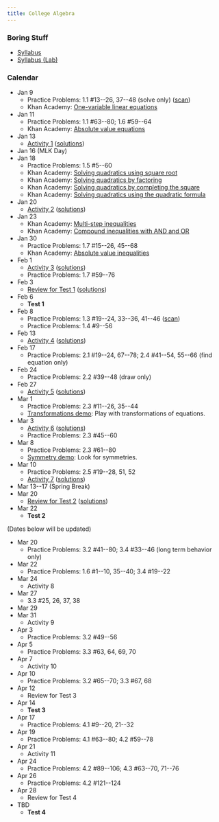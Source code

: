 ```yaml
---
title: College Algebra
---
```


### Boring Stuff

* [Syllabus](/pdf/classes/coal/coal-syllabus.pdf)
* [Syllabus (Lab)](/pdf/classes/coal/coal-syllabus-lab.pdf)


### Calendar

* Jan 9
    * Practice Problems: 1.1 #13--26, 37--48 (solve only) ([scan](/pdf/scans/classes/coal/dugopolski/1-1-ex.pdf))
    * Khan Academy: [One-variable linear equations](https://www.khanacademy.org/math/algebra/one-variable-linear-equations)
* Jan 11
    * Practice Problems: 1.1 #63--80; 1.6 #59--64
    * Khan Academy: [Absolute value equations](https://www.khanacademy.org/math/algebra/absolute-value-equations-functions/absolute-value-equations/v/absolute-value-equations)
* Jan 13
    * [Activity 1](/pdf/classes/coal/coal-a01-linear-ish-equations.pdf) ([solutions](/pdf/classes/coal/coal-soln-a01-linear-ish-equations.pdf))
* Jan 16 (MLK Day)
* Jan 18
    * Practice Problems: 1.5 #5--60
    * Khan Academy: [Solving quadratics using square root](https://www.khanacademy.org/math/algebra/quadratics/quadratics-square-root/v/simple-quadratic-equation)
    * Khan Academy: [Solving quadratics by factoring](https://www.khanacademy.org/math/algebra/quadratics/solving-quadratic-equations-by-factoring/v/example-1-solving-a-quadratic-equation-by-factoring)
    * Khan Academy: [Solving quadratics by completing the square](https://www.khanacademy.org/math/algebra/quadratics/solving-quadratics-by-completing-the-square/v/solving-quadratic-equations-by-completing-the-square)
    * Khan Academy: [Solving quadratics using the quadratic formula](https://www.khanacademy.org/math/algebra/quadratics/solving-quadratics-using-the-quadratic-formula/v/using-the-quadratic-formula)
* Jan 20
    * [Activity 2](/pdf/classes/coal/coal-a02-quadratic-equations.pdf) ([solutions](/pdf/classes/coal/coal-soln-a02-quadratic-equations.pdf))
* Jan 23
    * Khan Academy: [Multi-step inequalities](https://www.khanacademy.org/math/algebra-home/alg-basic-eq-ineq/alg-multi-step-inequalities/v/multi-step-inequalities-3)
    * Khan Academy: [Compound inequalities with AND and OR](https://www.khanacademy.org/math/algebra-home/alg-basic-eq-ineq/alg-compound-inequalities/v/compund-inequalities)
* Jan 30
    * Practice Problems: 1.7 #15--26, 45--68
    * Khan Academy: [Absolute value inequalities](https://www.khanacademy.org/math/algebra-home/alg-absolute-value/alg-absolute-value-inequalities/v/absolute-value-inequalities)
* Feb 1
    * [Activity 3](/pdf/classes/coal/coal-a03-compound-equations.pdf) ([solutions](/pdf/classes/coal/coal-soln-a03-compound-equations.pdf))
    * Practice Problems: 1.7 #59--76
* Feb 3
    * [Review for Test 1](/pdf/classes/coal/coal-r1-equations.pdf) ([solutions](/pdf/classes/coal/coal-soln-r1-equations.pdf))
* Feb 6
    * **Test 1**
* Feb 8
    * Practice Problems: 1.3 #19--24, 33--36, 41--46 ([scan](/pdf/scans/classes/coal/dugopolski/1-3-ex.pdf))
    * Practice Problems: 1.4 #9--56
* Feb 13
    * [Activity 4](/pdf/classes/coal/coal-a04-some-geometry.pdf) ([solutions](/pdf/classes/coal/coal-soln-a04-some-geometry.pdf))
* Feb 17
    * Practice Problems: 2.1 #19--24, 67--78; 2.4 #41--54, 55--66 (find equation only)
* Feb 24
    * Practice Problems: 2.2 #39--48 (draw only)
* Feb 27
    * [Activity 5](/pdf/classes/coal/coal-a05-functions.pdf) ([solutions](/pdf/classes/coal/coal-soln-a05-functions.pdf))
* Mar 1
    * Practice Problems: 2.3 #11--26, 35--44
    * [Transformations demo](/classes/coal/transformations-live-demo.html): Play with transformations of equations.
* Mar 3
    * [Activity 6](/pdf/classes/coal/coal-a06-domains.pdf) ([solutions](/pdf/classes/coal/coal-soln-a06-domains.pdf))
    * Practice Problems: 2.3 #45--60
* Mar 8
    * Practice Problems: 2.3 #61--80
    * [Symmetry demo](/classes/coal/symmetry-live-demo.html): Look for symmetries.
* Mar 10
    * Practice Problems: 2.5 #19--28, 51, 52
    * [Activity 7](/pdf/classes/coal/coal-a07-transformations.pdf) ([solutions](/pdf/classes/coal/coal-soln-a07-transformations.pdf))
* Mar 13--17 (Spring Break)
* Mar 20
    * [Review for Test 2](/pdf/classes/coal/coal-r2-functions-and-geometry.pdf) ([solutions](/pdf/classes/coal/coal-soln-r2-functions-and-geometry.pdf))
* Mar 22
    * **Test 2**

(Dates below will be updated)

* Mar 20
    * Practice Problems: 3.2 #41--80; 3.4 #33--46 (long term behavior only)
* Mar 22
    * Practice Problems: 1.6 #1--10, 35--40; 3.4 #19--22
* Mar 24
    * Activity 8 [](/pdf/classes/coal/coal-a08-quadratic-ish-equations.pdf) [](/pdf/classes/coal/coal-soln-a08-quadratic-ish-equations.pdf)
* Mar 27
    * 3.3 #25, 26, 37, 38
* Mar 29
* Mar 31
    * Activity 9 [](/pdf/classes/coal/coal-a09-polynomials.pdf) [](/pdf/classes/coal/coal-soln-a09-polynomials.pdf)
* Apr 3
    * Practice Problems: 3.2 #49--56
* Apr 5
    * Practice Problems: 3.3 #63, 64, 69, 70
* Apr 7
    * Activity 10 [](/pdf/classes/coal/coal-a10-the-rational-root-theorem.pdf) [](/pdf/classes/coal/coal-soln-a10-the-rational-root-theorem.pdf)
* Apr 10
    * Practice Problems: 3.2 #65--70; 3.3 #67, 68
* Apr 12
    * Review for Test 3 [](/pdf/classes/coal/coal-r3-polynomials.pdf) [](/pdf/classes/coal/coal-soln-r3-polynomials.pdf)
* Apr 14
    * **Test 3**
* Apr 17
    * Practice Problems: 4.1 #9--20, 21--32
* Apr 19
    * Practice Problems: 4.1 #63--80; 4.2 #59--78
* Apr 21
    * Activity 11 [](/pdf/classes/coal/coal-a11-exponents-and-logs.pdf) [](/pdf/classes/coal/coal-soln-a11-exponents-and-logs.pdf)
* Apr 24
    * Practice Problems: 4.2 #89--106; 4.3 #63--70, 71--76
* Apr 26
    * Practice Problems: 4.2 #121--124
* Apr 28
    * Review for Test 4 [](/pdf/classes/coal/coal-r4-exponents-and-logs.pdf) [](/pdf/classes/coal/coal-soln-r4-exponents-and-logs.pdf)
* TBD
    * **Test 4**
